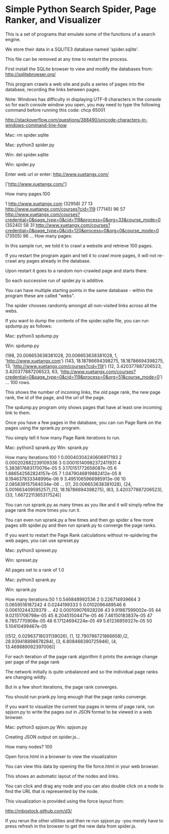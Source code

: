 # Simple Python Search Spider, Page Ranker, and Visualizer

This is a set of programs that emulate some of the functions of a search engine.

We store their data in a SQLITE3 database named 'spider.sqlite'.

This file can be removed at any time to restart the process.

First install the SQLite browser to view and modify the databases from: http://sqlitebrowser.org/

This program crawls a web site and pulls a series of pages into the database, recording the links between pages.

Note: Windows has difficulty in displaying UTF-8 characters in the console so for each console window you open, you may need to type the following command before running this code: chcp 65001

http://stackoverflow.com/questions/388490/unicode-characters-in-windows-command-line-how

Mac: rm spider.sqlite

Mac: python3 spider.py

Win: del spider.sqlite

Win: spider.py

Enter web url or enter: http://www.xuetangx.com/

['http://www.xuetangx.com/']

How many pages:100

1 http://www.xuetangx.com (32958) 27
13 http://www.xuetangx.com/courses?cid=119 (77145) 96
57 http://www.xuetangx.com/courses?credential=0&page_type=0&cid=119&process=0&org=33&course_mode=0 (35240) 58
31 http://www.xuetangx.com/courses?credential=0&page_type=0&cid=120&process=0&org=0&course_mode=0 (73505) 96
...
How many pages:

In this sample run, we told it to crawl a website and retrieve 100 pages.

If you restart the program again and tell it to crawl more pages, it will not re-crawl any pages already in the database.

Upon restart it goes to a random non-crawled page and starts there.

So each successive run of spider.py is additive.

You can have multiple starting points in the same database - within the program these are called "webs".

The spider chooses randomly amongst all non-visited links across all the webs.

If you want to dump the contents of the spider.sqlite file, you can run spdump.py as follows:

Mac: python3 spdump.py

Win: spdump.py

(198, 20.006653638381028, 20.006653638381028, 1, 'http://www.xuetangx.com')
(143, 18.18786694398275, 18.18786694398275, 13, 'http://www.xuetangx.com/courses?cid=119')
(12, 3.420377887206523, 3.420377887206523, 63, 'http://www.xuetangx.com/courses?credential=0&page_type=0&cid=119&process=0&org=51&course_mode=0')
...
100 rows.

This shows the number of incoming links, the old page rank, the new page rank, the id of the page, and the url of the page.

The spdump.py program only shows pages that have at least one incoming link to them.

Once you have a few pages in the database, you can run Page Rank on the pages using the sprank.py program.

You simply tell it how many Page Rank iterations to run.

Mac: python3 sprank.py
Win: sprank.py

How many iterations:100
1 0.00040304240606917193
2 0.000202882239109336
3 0.00010140982372411931
4 5.383817683170076e-05
5 3.170151772656087e-05
6 1.886542562824157e-05
7 1.0479046819882412e-05
8 6.194637833348996e-06
9 3.4951065966985913e-06
10 2.085839157584034e-06
...
[(1, 20.006653638381028), (24, 5.001663409595257),(13, 18.18786694398275), (63, 3.420377887206523), (33, 1.6672211365317524)]


You can run sprank.py as many times as you like and it will simply refine the page rank the more times you run it.

You can even run sprank.py a few times and then go spider a few more pages sith spider.py and then run sprank.py to converge the page ranks.

If you want to restart the Page Rank calculations without re-spidering the web pages, you can use spreset.py

Mac: python3 spreset.py

Win: spreset.py

All pages set to a rank of 1.0

Mac: python3 sprank.py

Win: sprank.py

How many iterations:50
1 0.546848992536
2 0.226714939664
3 0.0659516187242
4 0.0244199333
5 0.0102096489546
6 0.00610244329379
...
42 0.000109076928206
43 9.91987599002e-05
44 9.02151706798e-05
45 8.20451504471e-05
46 7.46150183837e-05
47 6.7857770908e-05
48 6.17124694224e-05
49 5.61236959327e-05
50 5.10410499467e-05

[(512, 0.02963718031139026), (1, 12.790786721866658),(2, 28.939418898678284), (3, 6.808468390725946), (4, 13.469889092397006)]

For each iteration of the page rank algorithm it prints the average change per page of the page rank

The network initially is quite unbalanced and so the individual page ranks are changing wildly.

But in a few short iterations, the page rank converges.

You should run prank.py long enough that the page ranks converge.

If you want to visualize the current top pages in terms of page rank, run spjson.py to write the pages out in JSON format to be viewed in a web browser.

Mac: python3 spjson.py
Win: spjson.py

Creating JSON output on spider.js...

How many nodes? 100

Open force.html in a browser to view the visualization

You can view this data by opening the file force.html in your web browser.

This shows an automatic layout of the nodes and links.

You can click and drag any node and you can also double click on a node to find the URL that is represented by the node.

This visualization is provided using the force layout from:

http://mbostock.github.com/d3/

If you rerun the other utilities and then re-run spjson.py -you merely have to press refresh in the browser to get the new data from spider.js.
